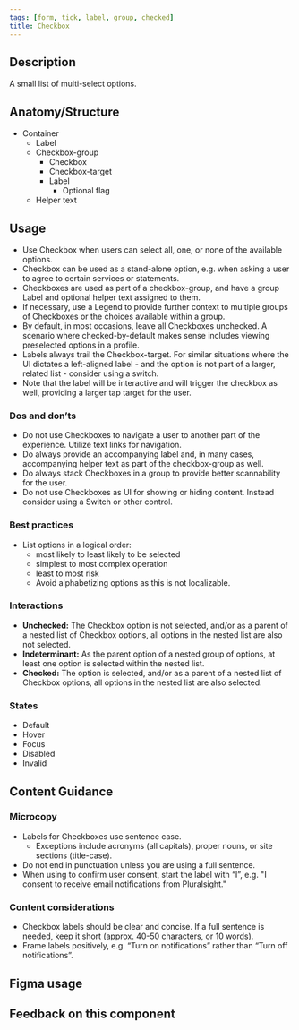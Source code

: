 ```yaml
---
tags: [form, tick, label, group, checked]
title: Checkbox
---
```


## Description

A small list of multi-select options.

## Anatomy/Structure

- Container
  - Label
  - Checkbox-group
    - Checkbox
     - Checkbox-target
      - Label
        - Optional flag
  - Helper text

## Usage

- Use Checkbox when users can select all, one, or none of the available options.
- Checkbox can be used as a stand-alone option, e.g. when asking a user to agree to certain services or statements.
- Checkboxes are used as part of a checkbox-group, and have a group Label and optional helper text assigned to them.
- If necessary, use a Legend to provide further context to multiple groups of Checkboxes or the choices available within a group.
- By default, in most occasions, leave all Checkboxes unchecked. A scenario where checked-by-default makes sense includes viewing preselected options in a profile.
- Labels always trail the Checkbox-target. For similar situations where the UI dictates a left-aligned label - and the option is not part of a larger, related list - consider using a switch.
- Note that the label will be interactive and will trigger the checkbox as well, providing a larger tap target for the user.

### Dos and don’ts

- Do not use Checkboxes to navigate a user to another part of the experience. Utilize text links for navigation.
- Do always provide an accompanying label and, in many cases, accompanying helper text as part of the checkbox-group as well.
- Do always stack Checkboxes in a group to provide better scannability for the user.
- Do not use Checkboxes as UI for showing or hiding content. Instead consider using a Switch or other control.

### Best practices

- List options in a logical order:
  - most likely to least likely to be selected
  - simplest to most complex operation
  - least to most risk
  - Avoid alphabetizing options as this is not localizable.

### Interactions

- **Unchecked:** The Checkbox option is not selected, and/or as a parent of a nested list of Checkbox options, all options in the nested list are also not selected.
- **Indeterminant:** As the parent option of a nested group of options, at least one option is selected within the nested list.
- **Checked:** The option is selected, and/or as a parent of a nested list of Checkbox options, all options in the nested list are also selected.

### States

- Default
- Hover
- Focus
- Disabled
- Invalid

## Content Guidance

### Microcopy

- Labels for Checkboxes use sentence case.
  - Exceptions include acronyms (all capitals), proper nouns, or site sections (title-case).
- Do not end in punctuation unless you are using a full sentence.
- When using to confirm user consent, start the label with “I”, e.g. "I consent to receive email notifications from Pluralsight."

### Content considerations

- Checkbox labels should be clear and concise. If a full sentence is needed, keep it short (approx. 40-50 characters, or 10 words).
- Frame labels positively, e.g. “Turn on notifications” rather than “Turn off notifications”.

## Figma usage

## Feedback on this component
